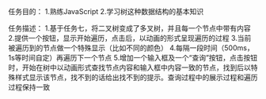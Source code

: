 ﻿任务目的：
	1.熟练JavaScript
	2.学习树这种数据结构的基本知识

任务描述：
	1.基于任务七，将二叉树变成了多叉树，并且每一个节点中带有内容
	2.提供一个按钮，显示开始遍历，点击后，以动画的形式呈现遍历的过程
	3.当前被遍历到的节点做一个特殊显示（比如不同的颜色）
	4.每隔一段时间（500ms，1s等时间自定）再遍历下一个节点
	5.增加一个输入框及一个“查询”按钮，点击按钮时，开始在树中以动画形式查找节点内容和输入框中内容一致的节点，找到后以特殊样式显示该节点，找不到的话给出找不到的提示。查询过程中的展示过程和遍历过程保持一致
